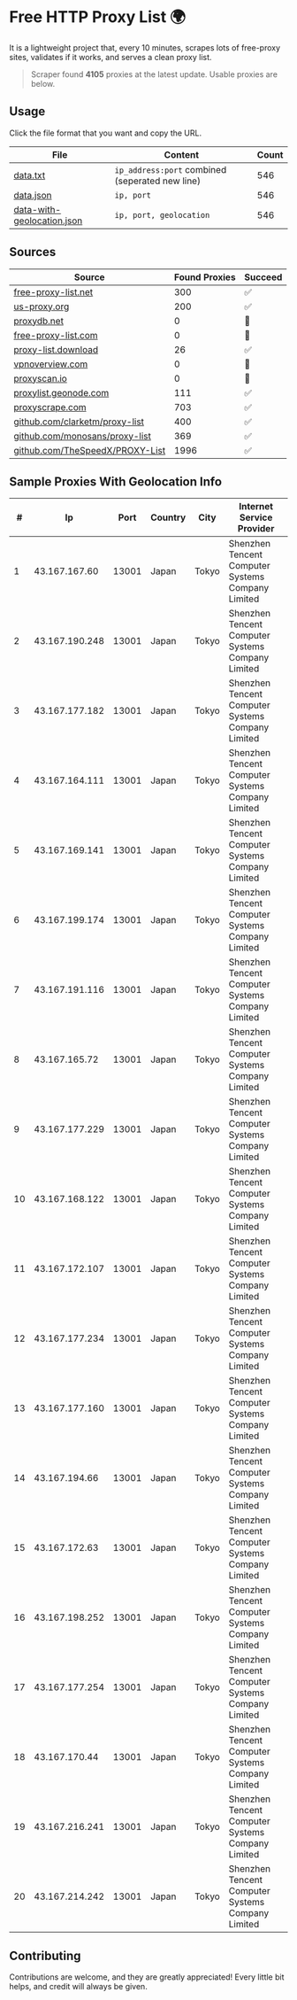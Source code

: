 
# Free HTTP Proxy List 🌍

It is a lightweight project that, every 10 minutes, scrapes lots of free-proxy sites, validates if it works, and serves a clean proxy list.


> Scraper found **4105** proxies at the latest update. Usable proxies are below.

## Usage

Click the file format that you want and copy the URL.


|File|Content|Count|
|----|-------|-----|
|[data.txt](https://raw.githubusercontent.com/themiralay/Proxy-List-World/master/data.txt)|`ip_address:port` combined (seperated new line)|546|
|[data.json](https://raw.githubusercontent.com/themiralay/Proxy-List-World/master/data.json)|`ip, port`|546|
|[data-with-geolocation.json](https://raw.githubusercontent.com/themiralay/Proxy-List-World/master/data-with-geolocation.json)|`ip, port, geolocation`|546|

## Sources

|Source|Found Proxies|Succeed|
|------|-------------|-------|
|[free-proxy-list.net](https://free-proxy-list.net)|300|✅|
|[us-proxy.org](https://www.us-proxy.org)|200|✅|
|[proxydb.net](http://proxydb.net)|0|🚫|
|[free-proxy-list.com](https://free-proxy-list.com/?page=&port=&type%5B%5D=http&type%5B%5D=https&up_time=0&search=Search)|0|🚫|
|[proxy-list.download](https://www.proxy-list.download/HTTP)|26|✅|
|[vpnoverview.com](https://vpnoverview.com/privacy/anonymous-browsing/free-proxy-servers)|0|🚫|
|[proxyscan.io](https://www.proxyscan.io)|0|🚫|
|[proxylist.geonode.com](https://proxylist.geonode.com/api/proxy-list?limit=300&page=1&sort_by=lastChecked&sort_type=desc&protocols=http,https)|111|✅|
|[proxyscrape.com](https://api.proxyscrape.com/v2/?request=displayproxies&protocol=http&timeout=10000&country=all&ssl=all&anonymity=all)|703|✅|
|[github.com/clarketm/proxy-list](https://raw.githubusercontent.com/clarketm/proxy-list/master/proxy-list-raw.txt)|400|✅|
|[github.com/monosans/proxy-list](https://raw.githubusercontent.com/monosans/proxy-list/main/proxies/http.txt)|369|✅|
|[github.com/TheSpeedX/PROXY-List](https://raw.githubusercontent.com/TheSpeedX/PROXY-List/master/http.txt)|1996|✅|


## Sample Proxies With Geolocation Info

|#|Ip|Port|Country|City|Internet Service Provider|
|-|--|----|-------|----|-------------------------|
|1|43.167.167.60|13001|Japan|Tokyo|Shenzhen Tencent Computer Systems Company Limited|
|2|43.167.190.248|13001|Japan|Tokyo|Shenzhen Tencent Computer Systems Company Limited|
|3|43.167.177.182|13001|Japan|Tokyo|Shenzhen Tencent Computer Systems Company Limited|
|4|43.167.164.111|13001|Japan|Tokyo|Shenzhen Tencent Computer Systems Company Limited|
|5|43.167.169.141|13001|Japan|Tokyo|Shenzhen Tencent Computer Systems Company Limited|
|6|43.167.199.174|13001|Japan|Tokyo|Shenzhen Tencent Computer Systems Company Limited|
|7|43.167.191.116|13001|Japan|Tokyo|Shenzhen Tencent Computer Systems Company Limited|
|8|43.167.165.72|13001|Japan|Tokyo|Shenzhen Tencent Computer Systems Company Limited|
|9|43.167.177.229|13001|Japan|Tokyo|Shenzhen Tencent Computer Systems Company Limited|
|10|43.167.168.122|13001|Japan|Tokyo|Shenzhen Tencent Computer Systems Company Limited|
|11|43.167.172.107|13001|Japan|Tokyo|Shenzhen Tencent Computer Systems Company Limited|
|12|43.167.177.234|13001|Japan|Tokyo|Shenzhen Tencent Computer Systems Company Limited|
|13|43.167.177.160|13001|Japan|Tokyo|Shenzhen Tencent Computer Systems Company Limited|
|14|43.167.194.66|13001|Japan|Tokyo|Shenzhen Tencent Computer Systems Company Limited|
|15|43.167.172.63|13001|Japan|Tokyo|Shenzhen Tencent Computer Systems Company Limited|
|16|43.167.198.252|13001|Japan|Tokyo|Shenzhen Tencent Computer Systems Company Limited|
|17|43.167.177.254|13001|Japan|Tokyo|Shenzhen Tencent Computer Systems Company Limited|
|18|43.167.170.44|13001|Japan|Tokyo|Shenzhen Tencent Computer Systems Company Limited|
|19|43.167.216.241|13001|Japan|Tokyo|Shenzhen Tencent Computer Systems Company Limited|
|20|43.167.214.242|13001|Japan|Tokyo|Shenzhen Tencent Computer Systems Company Limited|



## Contributing

Contributions are welcome, and they are greatly appreciated! Every
little bit helps, and credit will always be given.

